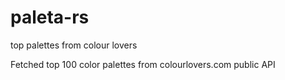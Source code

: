 # paleta-rs
top palettes from colour lovers

Fetched top 100 color palettes from colourlovers.com public API

